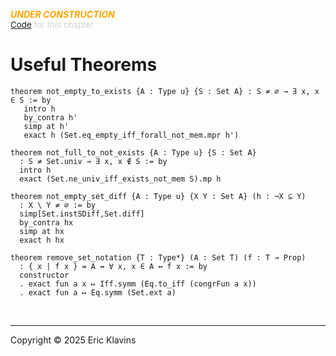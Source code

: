 
<div style='display:none'>
--  Copyright (C) 2025  Eric Klavins
--
--  This program is free software: you can redistribute it and/or modify
--  it under the terms of the GNU General Public License as published by
--  the Free Software Foundation, either version 3 of the License, or
--  (at your option) any later version.   
</div>

<span style='color: orange'>***UNDER CONSTRUCTION***</span><br>
<span style='color: lightgray; font-size: 10pt'><a href='https://github.com/klavins/LeanBook/blob/main/main/../LeanBook/Chapters/Appendix.lean'>Code</a> for this chapter</span>
 # Useful Theorems 
```lean
theorem not_empty_to_exists {A : Type u} {S : Set A} : S ≠ ∅ → ∃ x, x ∈ S := by
   intro h
   by_contra h'
   simp at h'
   exact h (Set.eq_empty_iff_forall_not_mem.mpr h')

theorem not_full_to_not_exists {A : Type u} {S : Set A}
  : S ≠ Set.univ → ∃ x, x ∉ S := by
  intro h
  exact (Set.ne_univ_iff_exists_not_mem S).mp h

theorem not_empty_set_diff {A : Type u} {X Y : Set A} (h : ¬X ⊆ Y)
  : X \ Y ≠ ∅ := by
  simp[Set.instSDiff,Set.diff]
  by_contra hx
  simp at hx
  exact h hx

theorem remove_set_notation {T : Type*} (A : Set T) (f : T → Prop)
  : { x | f x } = A ↔ ∀ x, x ∈ A ↔ f x := by
  constructor
  . exact fun a x ↦ Iff.symm (Eq.to_iff (congrFun a x))
  . exact fun a ↦ Eq.symm (Set.ext a)
```

<div style='height=50px'>&nbsp;</div><hr>
Copyright © 2025 Eric Klavins
